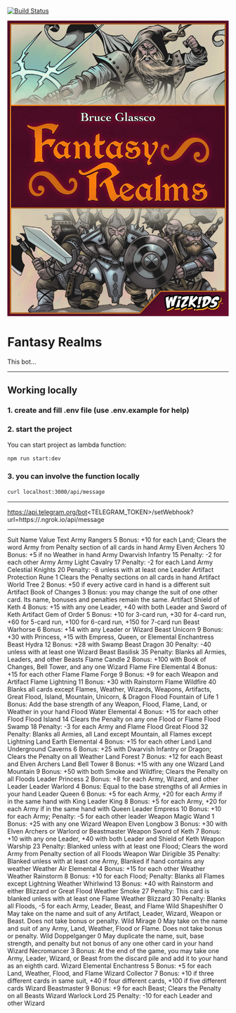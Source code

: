 [![Build Status](https://travis-ci.org/zinovik/fantasy-realms.svg?branch=master)](https://travis-ci.org/zinovik/fantasy-realms)

![logo](./avatar/fantasy-realms.jpg)

# Fantasy Realms

This bot...

---

## Working locally

### 1. create and fill .env file (use .env.example for help)

### 2. start the project

You can start project as lambda function:

```bash
npm run start:dev
```

### 3. you can involve the function locally

```bash
curl localhost:3000/api/message
```

---

https://api.telegram.org/bot<TELEGRAM_TOKEN>/setWebhook?url=https://<NGROK>.ngrok.io/api/message

---

Suit Name Value Text
Army Rangers 5 Bonus: +10 for each Land; Clears the word Army from Penalty section of all cards in hand
Army Elven Archers 10 Bonus: +5 if no Weather in hand
Army Dwarvish Infantry 15 Penalty: -2 for each other Army
Army Light Cavalry 17 Penalty: -2 for each Land
Army Celestial Knights 20 Penalty: -8 unless with at least one Leader
Artifact Protection Rune 1 Clears the Penalty sections on all cards in hand
Artifact World Tree 2 Bonus: +50 if every active card in hand is a different suit
Artifact Book of Changes 3 Bonus: you may change the suit of one other card. Its name, bonuses and penalties remain the same.
Artifact Shield of Keth 4 Bonus: +15 with any one Leader, +40 with both Leader and Sword of Keth
Artifact Gem of Order 5 Bonus: +10 for 3-card run, +30 for 4-card run, +60 for 5-card run, +100 for 6-card run, +150 for 7-card run
Beast Warhorse 6 Bonus: +14 with any Leader or Wizard
Beast Unicorn 9 Bonus: +30 with Princess, +15 with Empress, Queen, or Elemental Enchantress
Beast Hydra 12 Bonus: +28 with Swamp
Beast Dragon 30 Penalty: -40 unless with at least one Wizard
Beast Basilisk 35 Penalty: Blanks all Armies, Leaders, and other Beasts
Flame Candle 2 Bonus: +100 with Book of Changes, Bell Tower, and any one Wizard
Flame Fire Elemental 4 Bonus: +15 for each other Flame
Flame Forge 9 Bonus: +9 for each Weapon and Artifact
Flame Lightning 11 Bonus: +30 with Rainstorm
Flame Wildfire 40 Blanks all cards except Flames, Weather, Wizards, Weapons, Artifacts, Great Flood, Island, Mountain, Unicorn, & Dragon
Flood Fountain of Life 1 Bonus: Add the base strength of any Weapon, Flood, Flame, Land, or Weather in your hand
Flood Water Elemental 4 Bonus: +15 for each other Flood
Flood Island 14 Clears the Penalty on any one Flood or Flame
Flood Swamp 18 Penalty: -3 for each Army and Flame
Flood Great Flood 32 Penalty: Blanks all Armies, all Land except Mountain, all Flames except Lightning
Land Earth Elemental 4 Bonus: +15 for each other Land
Land Underground Caverns 6 Bonus: +25 with Dwarvish Infantry or Dragon; Clears the Penalty on all Weather
Land Forest 7 Bonus: +12 for each Beast and Elven Archers
Land Bell Tower 8 Bonus: +15 with any one Wizard
Land Mountain 9 Bonus: +50 with both Smoke and Wildfire; Clears the Penalty on all Floods
Leader Princess 2 Bonus: +8 for each Army, Wizard, and other Leader
Leader Warlord 4 Bonus: Equal to the base strengths of all Armies in your hand
Leader Queen 6 Bonus: +5 for each Army, +20 for each Army if in the same hand with King
Leader King 8 Bonus: +5 for each Army, +20 for each Army if in the same hand with Queen
Leader Empress 10 Bonus: +10 for each Army; Penalty: -5 for each other leader
Weapon Magic Wand 1 Bonus: +25 with any one Wizard
Weapon Elven Longbow 3 Bonus: +30 with Elven Archers or Warlord or Beastmaster
Weapon Sword of Keth 7 Bonus: +10 with any one Leader, +40 with both Leader and Shield of Keth
Weapon Warship 23 Penalty: Blanked unless with at least one Flood; Clears the word Army from Penalty section of all Floods
Weapon War Dirigible 35 Penalty: Blanked unless with at least one Army, Blanked if hand contains any weather
Weather Air Elemental 4 Bonus: +15 for each other Weather
Weather Rainstorm 8 Bonus: +10 for each Flood; Penalty: Blanks all Flames except Lightning
Weather Whirlwind 13 Bonus: +40 with Rainstorm and either Blizzard or Great Flood
Weather Smoke 27 Penalty: This card is blanked unless with at least one Flame
Weather Blizzard 30 Penalty: Blanks all Floods, -5 for each Army, Leader, Beast, and Flame
Wild Shapeshifter 0 May take on the name and suit of any Artifact, Leader, Wizard, Weapon or Beast. Does not take bonus or penalty.
Wild Mirage 0 May take on the name and suit of any Army, Land, Weather, Flood or Flame. Does not take bonus or penalty.
Wild Doppelganger 0 May duplicate the name, suit, base strength, and penalty but not bonus of any one other card in your hand
Wizard Necromancer 3 Bonus: At the end of the game, you may take one Army, Leader, Wizard, or Beast from the discard pile and add it to your hand as an eighth card.
Wizard Elemental Enchantress 5 Bonus: +5 for each Land, Weather, Flood, and Flame
Wizard Collector 7 Bonus: +10 if three different cards in same suit, +40 if four different cards, +100 if five different cards
Wizard Beastmaster 9 Bonus: +9 for each Beast; Clears the Penalty on all Beasts
Wizard Warlock Lord 25 Penalty: -10 for each Leader and other Wizard
